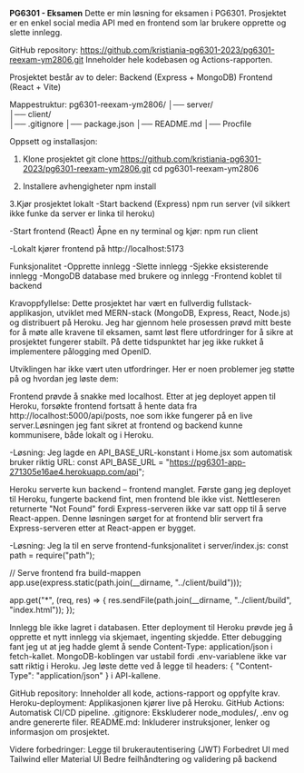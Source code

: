 **PG6301 - Eksamen**
Dette er min løsning for eksamen i PG6301. Prosjektet er en enkel social media API med en frontend som lar brukere opprette og slette innlegg.

GitHub repository:
https://github.com/kristiania-pg6301-2023/pg6301-reexam-ym2806.git
Inneholder hele kodebasen og Actions-rapporten.

Prosjektet består av to deler:
Backend (Express + MongoDB)
Frontend (React + Vite)

Mappestruktur:
pg6301-reexam-ym2806/
│── server/              
│── client/              
│── .gitignore
│── package.json
│── README.md
│── Procfile        

Oppsett og installasjon:
1. Klone prosjektet
git clone https://github.com/kristiania-pg6301-2023/pg6301-reexam-ym2806.git
cd pg6301-reexam-ym2806

2. Installere avhengigheter
npm install

3️.Kjør prosjektet lokalt
-Start backend (Express)
npm run server (vil sikkert ikke funke da server er linka til heroku)

-Start frontend (React)
Åpne en ny terminal og kjør:
npm run client

-Lokalt kjører frontend på http://localhost:5173

Funksjonalitet
-Opprette innlegg
-Slette innlegg
-Sjekke eksisterende innlegg
-MongoDB database med brukere og innlegg
-Frontend koblet til backend

Kravoppfyllelse:
Dette prosjektet har vært en fullverdig fullstack-applikasjon, utviklet med MERN-stack (MongoDB, Express, React, Node.js) og distribuert på Heroku. Jeg har gjennom hele prosessen prøvd mitt beste for å møte alle kravene til eksamen, samt løst flere utfordringer for å sikre at prosjektet fungerer stabilt. På dette tidspunktet har jeg ikke rukket å implementere pålogging med OpenID.

Utviklingen har ikke vært uten utfordringer. Her er noen problemer jeg støtte på og hvordan jeg løste dem:

Frontend prøvde å snakke med localhost. Etter at jeg deployet appen til Heroku, forsøkte frontend fortsatt å hente data fra http://localhost:5000/api/posts, noe som ikke fungerer på en live server.Løsningen jeg fant sikret at frontend og backend kunne kommunisere, både lokalt og i Heroku.

-Løsning: Jeg lagde en API_BASE_URL-konstant i Home.jsx som automatisk bruker riktig URL:
const API_BASE_URL = "https://pg6301-app-271305e16ae4.herokuapp.com/api";

Heroku serverte kun backend – frontend manglet. Første gang jeg deployet til Heroku, fungerte backend fint, men frontend ble ikke vist. Nettleseren returnerte "Not Found" fordi Express-serveren ikke var satt opp til å serve React-appen. Denne løsningen sørget for at frontend blir servert fra Express-serveren etter at React-appen er bygget.

-Løsning: Jeg la til en serve frontend-funksjonalitet i server/index.js:
const path = require("path");

// Serve frontend fra build-mappen
app.use(express.static(path.join(__dirname, "../client/build")));

app.get("*", (req, res) => {
  res.sendFile(path.join(__dirname, "../client/build", "index.html"));
});

Innlegg ble ikke lagret i databasen. Etter deployment til Heroku prøvde jeg å opprette et nytt innlegg via skjemaet, ingenting skjedde. Etter debugging fant jeg ut at jeg hadde glemt å sende Content-Type: application/json i fetch-kallet.
MongoDB-koblingen var ustabil fordi .env-variablene ikke var satt riktig i Heroku. Jeg løste dette ved å legge til headers: { "Content-Type": "application/json" } i API-kallene. 

GitHub repository: Inneholder all kode, actions-rapport og oppfylte krav.
Heroku-deployment: Applikasjonen kjører live på Heroku.
GitHub Actions: Automatisk CI/CD pipeline.
.gitignore: Ekskluderer node_modules/, .env og andre genererte filer.
README.md: Inkluderer instruksjoner, lenker og informasjon om prosjektet.

Videre forbedringer:
Legge til brukerautentisering (JWT)
Forbedret UI med Tailwind eller Material UI
Bedre feilhåndtering og validering på backend

